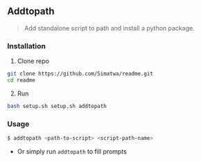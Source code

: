 ## Addtopath 

> Add standalone script to path and install a python package.

### Installation
1. Clone repo 
```sh
git clone https://github.com/Simatwa/readme.git
cd readme
```
2. Run

```sh
bash setup.sh setup.sh addtopath
```

### Usage

```sh
$ addtopath <path-to-script> <script-path-name>
```
- Or simply run `addtopath` to fill prompts
